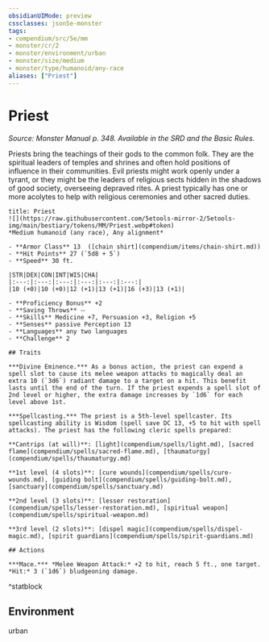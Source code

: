 ```yaml
---
obsidianUIMode: preview
cssclasses: json5e-monster
tags:
- compendium/src/5e/mm
- monster/cr/2
- monster/environment/urban
- monster/size/medium
- monster/type/humanoid/any-race
aliases: ["Priest"]
---
```

# Priest
*Source: Monster Manual p. 348. Available in the SRD and the Basic Rules.*  

Priests bring the teachings of their gods to the common folk. They are the spiritual leaders of temples and shrines and often hold positions of influence in their communities. Evil priests might work openly under a tyrant, or they might be the leaders of religious sects hidden in the shadows of good society, overseeing depraved rites. A priest typically has one or more acolytes to help with religious ceremonies and other sacred duties.

```ad-statblock
title: Priest
![](https://raw.githubusercontent.com/5etools-mirror-2/5etools-img/main/bestiary/tokens/MM/Priest.webp#token)
*Medium humanoid (any race), Any alignment*

- **Armor Class** 13  ([chain shirt](compendium/items/chain-shirt.md))
- **Hit Points** 27 (`5d8 + 5`)
- **Speed** 30 ft.

|STR|DEX|CON|INT|WIS|CHA|
|:---:|:---:|:---:|:---:|:---:|:---:|
|10 (+0)|10 (+0)|12 (+1)|13 (+1)|16 (+3)|13 (+1)|

- **Proficiency Bonus** +2
- **Saving Throws** ⏤
- **Skills** Medicine +7, Persuasion +3, Religion +5
- **Senses** passive Perception 13
- **Languages** any two languages
- **Challenge** 2

## Traits

***Divine Eminence.*** As a bonus action, the priest can expend a spell slot to cause its melee weapon attacks to magically deal an extra 10 (`3d6`) radiant damage to a target on a hit. This benefit lasts until the end of the turn. If the priest expends a spell slot of 2nd level or higher, the extra damage increases by `1d6` for each level above 1st.

***Spellcasting.*** The priest is a 5th-level spellcaster. Its spellcasting ability is Wisdom (spell save DC 13, +5 to hit with spell attacks). The priest has the following cleric spells prepared:

**Cantrips (at will)**: [light](compendium/spells/light.md), [sacred flame](compendium/spells/sacred-flame.md), [thaumaturgy](compendium/spells/thaumaturgy.md)

**1st level (4 slots)**: [cure wounds](compendium/spells/cure-wounds.md), [guiding bolt](compendium/spells/guiding-bolt.md), [sanctuary](compendium/spells/sanctuary.md)

**2nd level (3 slots)**: [lesser restoration](compendium/spells/lesser-restoration.md), [spiritual weapon](compendium/spells/spiritual-weapon.md)

**3rd level (2 slots)**: [dispel magic](compendium/spells/dispel-magic.md), [spirit guardians](compendium/spells/spirit-guardians.md)

## Actions

***Mace.*** *Melee Weapon Attack:* +2 to hit, reach 5 ft., one target. *Hit:* 3 (`1d6`) bludgeoning damage.
```
^statblock

## Environment

urban
